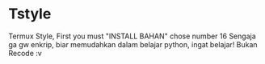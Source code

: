 # Tstyle
Termux Style, First you must "INSTALL BAHAN"  chose number 16
Sengaja ga gw enkrip, biar memudahkan dalam belajar python, ingat belajar! Bukan Recode :v
